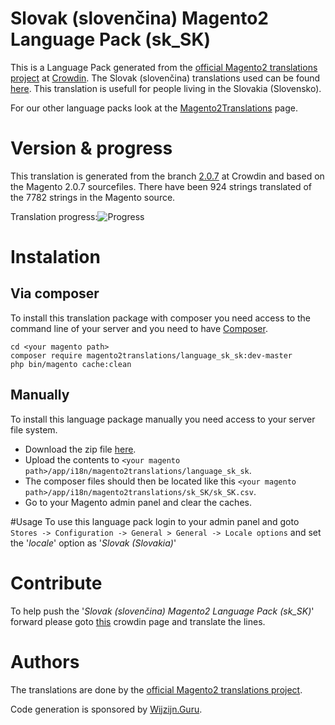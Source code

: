 # Slovak (slovenčina) Magento2 Language Pack (sk_SK)
This is a Language Pack generated from the [official Magento2 translations project](https://crowdin.com/project/magento-2) at [Crowdin](https://crowdin.com).
The Slovak (slovenčina) translations used can be found [here](https://crowdin.com/project/magento-2/sk).
This translation is usefull for people living in the Slovakia (Slovensko).

For our other language packs look at the [Magento2Translations](http://magento2translations.github.io/) page.

# Version & progress
This translation is generated from the branch [2.0.7](https://crowdin.com/project/magento-2/sk#/2.0.7) at Crowdin and based on the Magento 2.0.7 sourcefiles.
There have been  924 strings translated of the 7782 strings in the Magento source.

Translation progress:![Progress](http://progressed.io/bar/12)

# Instalation
## Via composer
To install this translation package with composer you need access to the command line of your server and you need to have [Composer](https://getcomposer.org).
```
cd <your magento path>
composer require magento2translations/language_sk_sk:dev-master
php bin/magento cache:clean
```
## Manually
To install this language package manually you need access to your server file system.
* Download the zip file [here](https://github.com/Magento2Translations/language_sk_sk/archive/master.zip).
* Upload the contents to `<your magento path>/app/i18n/magento2translations/language_sk_sk`.
* The composer files should then be located like this `<your magento path>/app/i18n/magento2translations/sk_SK/sk_SK.csv`.
* Go to your Magento admin panel and clear the caches.

#Usage
To use this language pack login to your admin panel and goto `Stores -> Configuration -> General > General -> Locale options` and set the '*locale*' option as '*Slovak (Slovakia)*'

# Contribute
To help push the '*Slovak (slovenčina) Magento2 Language Pack (sk_SK)*' forward please goto [this](https://crowdin.com/project/magento-2/sk) crowdin page and translate the lines.

# Authors
The translations are done by the [official Magento2 translations project](https://crowdin.com/project/magento-2).

Code generation is sponsored by [Wijzijn.Guru](http://www.wijzijn.guru/).